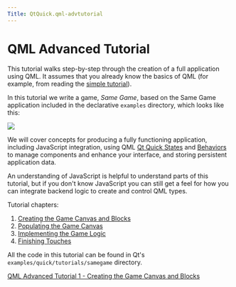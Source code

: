 ```yaml
---
Title: QtQuick.qml-advtutorial
---
```

        
QML Advanced Tutorial
=====================

<span class="subtitle"></span>
<span id="details"></span>
This tutorial walks step-by-step through the creation of a full application using QML. It assumes that you already know the basics of QML (for example, from reading the [simple tutorial](../QtQuick.qml-tutorial.md)).

In this tutorial we write a game, *Same Game*, based on the Same Game application included in the declarative `examples` directory, which looks like this:

![](https://developer.ubuntu.com/static/devportal_uploaded/774c102c-a931-45aa-b26c-dcf2fb23285a-api/apps/qml/sdk-14.10/qml-advtutorial/images/declarative-samegame.png)

We will cover concepts for producing a fully functioning application, including JavaScript integration, using QML [Qt Quick States](../QtQuick.State.md) and [Behaviors](../QtQuick.Behavior.md) to manage components and enhance your interface, and storing persistent application data.

An understanding of JavaScript is helpful to understand parts of this tutorial, but if you don't know JavaScript you can still get a feel for how you can integrate backend logic to create and control QML types.

Tutorial chapters:

1.  [Creating the Game Canvas and Blocks](https://developer.ubuntu.comapps/qml/sdk-14.10/QtQuick.tutorials-samegame-samegame1/)
2.  [Populating the Game Canvas](https://developer.ubuntu.comapps/qml/sdk-14.10/QtQuick.tutorials-samegame-samegame2/)
3.  [Implementing the Game Logic](https://developer.ubuntu.comapps/qml/sdk-14.10/QtQuick.tutorials-samegame-samegame3/)
4.  [Finishing Touches](https://developer.ubuntu.comapps/qml/sdk-14.10/QtQuick.tutorials-samegame-samegame4/)

All the code in this tutorial can be found in Qt's `examples/quick/tutorials/samegame` directory.

<a href="https://developer.ubuntu.comapps/qml/sdk-14.10/QtQuick.tutorials-samegame-samegame1/" class="nextPage">QML Advanced Tutorial 1 - Creating the Game Canvas and Blocks</a>

